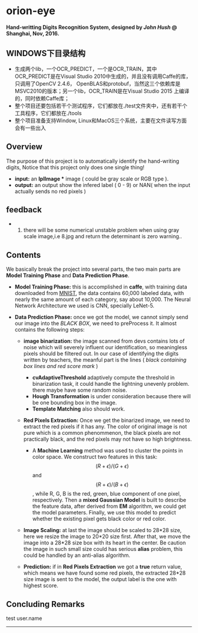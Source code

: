 # orion-eye

**Hand-writting Digits Recognition System, designed by *John Hush* @ Shanghai, Nov, 2016.**

## WINDOWS下目录结构
* 生成两个lib，一个OCR_PREDICT，一个是OCR_TRAIN，其中OCR_PREDICT是在Visual Studio 2010中生成的，并且没有调用Caffe的库，只调用了OpenCV 2.4.6， OpenBLAS和protobuf，当然这三个依赖库是MSVC2010的版本；另一个lib，OCR_TRAIN是在Visual Studio 2015 上编译的，同时依赖Caffe库；
* 整个项目还要包括若干个测试程序，它们都放在./test文件夹中，还有若干个工具程序，它们都放在./tools
* 整个项目准备支持Window, Linux和MacOS三个系统，主要在文件读写方面会有一些出入
##  Overview

The purpose of this project is to automatically identify the hand-writing digits, Notice that this project only does one single thing! 

* **input:** an **IplImage \*** image ( could be gray scale or RGB type ).
* **output:** an output show the infered label ( 0 - 9) or NAN( when the input actually sends no red pixels )

## feedback
* 1. there will be some numerical unstable problem when using gray scale image,i.e 8.jpg
and return the determinant is zero warning..
## Contents

We basically break the project into several parts, the two main parts are **Model Training Phase** and **Data Prediction Phase**.  

* **Model Training Phase:** this is accomplished in **caffe**, with training data downloaded from [MNIST](http://yann.lecun.com/exdb/mnist/), the data contains 60,000 labeled data, with nearly the same amount of each category, say about 10,000. The Neural Network Architecture we used is CNN, specially LeNet-5.

* **Data Prediction Phase:** once we got the model, we cannot simply send our image into the *BLACK BOX*, we need to preProcess it. It almost contains the following steps:  
	- **image binarization:** the image scanned from devs contains lots of noise which will severely influent our identification, so meaningless pixels should be filtered out. In our case of identifying the digits written by teachers, the meanful part is the lines ( *black containing box lines and red score mark* )  

		* **cvAdaptiveThreshold** adaptively compute the threshold in binarization task, it could handle the lightning unevenly problem. there maybe have some random noise.
		* **Hough Transformation** is under consideration because there will be one bounding box in the image.
		* **Template Matching** also should work.
	
	- **Red Pixels Extraction:** Once we get the binarized image, we need to extract the red pixels if it has any. The color of original image is not pure which is a common phenommenon, the black pixels are not practically black, and the red pixels may not have so high brightness.  

		* A **Machine Learning** method was used to cluster the points in color space. We construct two features in this task: $$(R+\epsilon)/(G+\epsilon)$$ and $$(R+\epsilon)/(B+\epsilon)$$, while R, G, B is the red, green, blue component of one pixel, respectively. Then a **mixed Gaussian Model** is built to describe the feature data, after derived from **EM** algorithm, we could get the model parameters. Finally, we use this model to predict whether the existing pixel gets black color or red color.  

	- **Image Scaling:** at last the image should be scaled to 28\*28 size, here we resize the image to 20\*20 size first. After that, we move the image into a 28\*28 size box with its heart in the center. Be caution the image in such small size could has serious **alias** problem, this could be handled by an anti-alias algorithm.  

	- **Prediction:** if in **Red Pixels Extraction** we got a **true** return value, which means we have found some red pixels, the extracted 28\*28 size image is sent to the model, the output label is the one with highest score.  

## Concluding Remarks
 test user.name 
***
